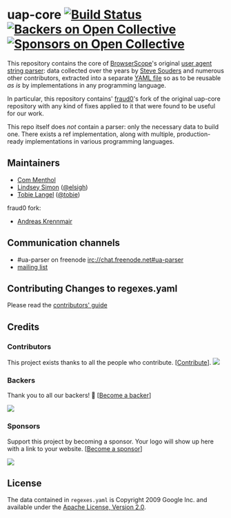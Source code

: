 uap-core [![Build Status](https://secure.travis-ci.org/ua-parser/uap-core.svg?branch=master)](https://travis-ci.org/ua-parser/uap-core) [![Backers on Open Collective](https://opencollective.com/ua-parser/backers/badge.svg)](#backers) [![Sponsors on Open Collective](https://opencollective.com/ua-parser/sponsors/badge.svg)](#sponsors) 
========

This repository contains the core of [BrowserScope][2]'s original [user agent string parser][3]: data collected over the years by [Steve Souders][4] and numerous other contributors, extracted into a separate [YAML file][5] so as to be reusable _as is_ by implementations in any programming language.

In particular, this repository contains' [fraud0](https://www.fraud0.com/)'s fork of the original uap-core repository with any kind of fixes applied to it that were found to be useful for our work.

This repo itself does _not_ contain a parser: only the necessary data to build one. There exists a ref implementation, along with multiple, production-ready implementations in various programming languages.

Maintainers
-----------

* [Com Menthol](https://github.com/commenthol)
* [Lindsey Simon](https://github.com/elsigh) ([@elsigh](https://twitter.com/elsigh))
* [Tobie Langel](https://github.com/tobie) ([@tobie](https://twitter.com/tobie))

fraud0 fork:

* [Andreas Krennmair](https://github.com/akrennmair)

Communication channels
-----------------------

* \#ua-parser on freenode <irc://chat.freenode.net#ua-parser>
* [mailing list](https://groups.google.com/forum/#!forum/ua-parser)

Contributing Changes to regexes.yaml
------------------------------------

Please read the [contributors' guide](CONTRIBUTING.md)

## Credits
### Contributors

This project exists thanks to all the people who contribute. [[Contribute](CONTRIBUTING.md)].
<img src="https://opencollective.com/ua-parser/contributors.svg?width=890&button=false" />


### Backers

Thank you to all our backers! 🙏 [[Become a backer](https://opencollective.com/ua-parser#backer)]

<a href="https://opencollective.com/ua-parser#backers" target="_blank"><img src="https://opencollective.com/ua-parser/backers.svg?width=890"></a>


### Sponsors

Support this project by becoming a sponsor. Your logo will show up here with a link to your website. [[Become a sponsor](https://opencollective.com/ua-parser#sponsor)]

<a href="https://opencollective.com/ua-parser/sponsor/0/website" target="_blank"><img src="https://opencollective.com/ua-parser/sponsor/0/avatar.svg"></a>



License
-------

The data contained in `regexes.yaml` is Copyright 2009 Google Inc. and available under the [Apache License, Version 2.0][6].

[2]: http://www.browserscope.org
[3]: http://code.google.com/p/ua-parser/
[4]: http://stevesouders.com/
[5]: https://raw.github.com/ua-parser/uap-core/master/regexes.yaml
[6]: http://www.apache.org/licenses/LICENSE-2.0
